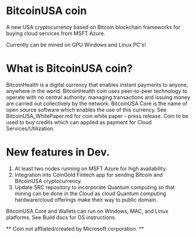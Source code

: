 # BitcoinUSA coin
A new USA cryptocurrency based on Bitcoin blockchain frameworks for buying cloud services from MSFT Azure.

Currently can be mined on GPU Windows and Linux PC's!

# What is BitcoinUSA coin?

BitcoinHealth is a digital currency that enables instant payments to anyone, anywhere in the world. BitcoinHealth coin uses peer-to-peer technology to operate with no central authority: managing transactions and issuing money are carried out collectively by the network. BitcoinUSA Core is the name of open source software which enables the use of this currency.
See BitcoinUSA_WhitePaper.md for coin white paper - press release.  Coin to be used to buy credits which can applied as payment for Cloud Services/Utilization.



# New features in Dev.

1.  At least two nodes running on MSFT Azure for high availability.
2.  Integration into CoinGold Fintech app for sending Bitcoin and BitcoinUSA cryptocurrency.
3.  Update SRC repository to incorporate Quantum computing so that mining can be done in the Cloud as cloud Quantum computing hardware/cloud offerings make their way to public domain.

BitcoinUSA Core and Wallets can run on Windows, MAC, and Linux platforms. See Build docs for OS instructions.

** Coin not affliated/created by Microsoft corporation. **

